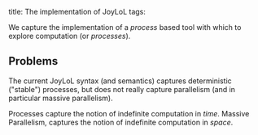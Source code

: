 title: The implementation of JoyLoL
tags: 

We capture the implementation of a *process* based tool with which to explore computation (or *processes*).

## Problems

The current JoyLoL syntax (and semantics) captures deterministic ("stable") processes, but does not really capture parallelism (and in particular massive parallelism).

Processes capture the notion of indefinite computation in *time*. Massive Parallelism, captures the notion of indefinite computation in *space*.
